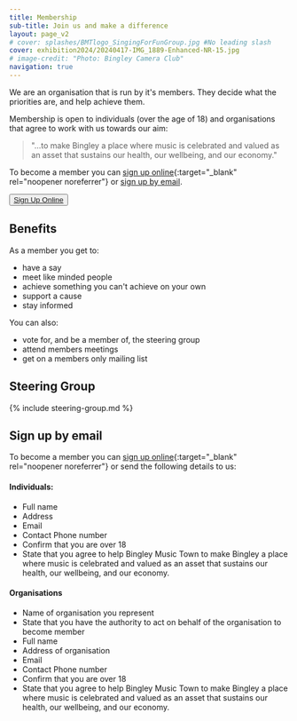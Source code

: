 ```yaml
---
title: Membership
sub-title: Join us and make a difference
layout: page_v2
# cover: splashes/BMTlogo_SingingForFunGroup.jpg #No leading slash
cover: exhibition2024/20240417-IMG_1889-Enhanced-NR-15.jpg
# image-credit: "Photo: Bingley Camera Club"
navigation: true
---
```


We are an organisation that is run by it's members. They decide what the priorities are, and help achieve them. 

Membership is open to individuals (over the age of 18) and organisations that agree to work with us towards our aim:

<blockquote class="blockquote m-4 purpose fw-bold"><p>"...to make Bingley a place where music is celebrated and valued as an asset that sustains our health, our wellbeing, and our economy."</p></blockquote>

To become a member you can [sign up online<i class="fa fa-external-link" aria-hidden="true"></i>](https://forms.gle/h1a8oGDkBzagYnuf7){:target="_blank" rel="noopener noreferrer"} or [sign up by email](#sign-up-by-email).

<p class="membership">
    <button type="button" class="btn btn-light p-4">
        <a href="https://forms.gle/h1a8oGDkBzagYnuf7" target="_blank" rel="noopener noreferrer">Sign Up Online<i class="fa fa-external-link" aria-hidden="true"></i></a>
    </button>
</p>

## Benefits

As a member you get to:
* have a say
* meet like minded people
* achieve something you can't achieve on your own
* support a cause
* stay informed

You can also:
* vote for, and be a member of, the steering group
* attend members meetings
* get on a members only mailing list 

## Steering Group
{% include steering-group.md %}

## Sign up by email

To become a member you can [sign up online<i class="fa fa-external-link" aria-hidden="true"></i>](https://forms.gle/h1a8oGDkBzagYnuf7){:target="_blank" rel="noopener noreferrer"} or send the following details to us:

#### Individuals:
* Full name
* Address
* Email
* Contact Phone number
* Confirm that you are over 18
* State that you agree to help Bingley Music Town to make Bingley a place where music is celebrated and valued as an asset that sustains our health, our wellbeing, and our economy. 

#### Organisations
* Name of organisation you represent 
* State that you have the authority to act on behalf of the organisation to become member
* Full name
* Address of organisation
* Email
* Contact Phone number
* Confirm that you are over 18
* State that you agree to help Bingley Music Town to make Bingley a place where music is celebrated and valued as an asset that sustains our health, our wellbeing, and our economy. 